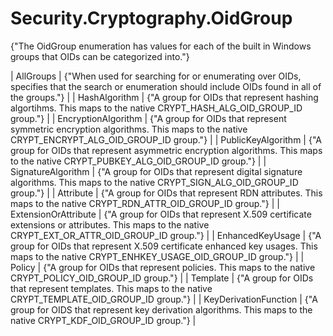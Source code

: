 # Security.Cryptography.OidGroup

{"The OidGroup enumeration has values for each of the built in Windows groups that OIDs can be categorized into."} 

| AllGroups | {"When used for searching for or enumerating over OIDs, specifies that the search or enumeration should include OIDs found in all of the groups."}  |
| HashAlgorithm | {"A group for OIDs that represent hashing algortihms. This maps to the native CRYPT_HASH_ALG_OID_GROUP_ID group."}  |
| EncryptionAlgorithm | {"A group for OIDs that represent symmetric encryption algorithms. This maps to the native CRYPT_ENCRYPT_ALG_OID_GROUP_ID group."}  |
| PublicKeyAlgorithm | {"A group for OIDs that represent asymmetric encryption algorithms. This maps to the native CRYPT_PUBKEY_ALG_OID_GROUP_ID group."}  |
| SignatureAlgorithm | {"A group for OIDs that represent digital signature algorithms. This maps to the native CRYPT_SIGN_ALG_OID_GROUP_ID group."}  |
| Attribute | {"A group for OIDs that represent RDN attributes. This maps to the native CRYPT_RDN_ATTR_OID_GROUP_ID group."}  |
| ExtensionOrAttribute | {"A group for OIDs that represent X.509 certificate extensions or attributes. This maps to the native CRYPT_EXT_OR_ATTR_OID_GROUP_ID group."}  |
| EnhancedKeyUsage | {"A group for OIDs that represent X.509 certificate enhanced key usages. This maps to the native CRYPT_ENHKEY_USAGE_OID_GROUP_ID group."}  |
| Policy | {"A group for OIDs that represent policies. This maps to the native CRYPT_POLICY_OID_GROUP_ID group."}  |
| Template | {"A group for OIDs that represent templates. This maps to the native CRYPT_TEMPLATE_OID_GROUP_ID group."}  |
| KeyDerivationFunction | {"A group for OIDS that represent key derivation algorithms. This maps to the native CRYPT_KDF_OID_GROUP_ID group."}  |
